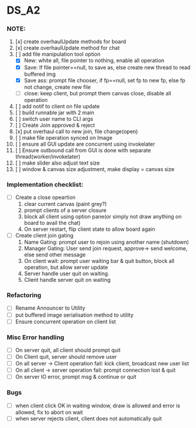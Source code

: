 # DS_A2

### NOTE:
1. [x] create overhaulUpdate methods for board
2. [x] create overhaulUpdate method for chat
3. [ ] add file manipulation tool option
   - [x] New: white all, file pointer to nothing, enable all operation
   - [x] Save: If file pointer==null, to save as, else create new thread to read buffered img
   - [x] Save ass: prompt file chooser, if fp==null, set fp to new fp, else fp not change, create new file
   - [ ] close: keep client, but prompt them canvas close, disable all operation
4. [ ] add notif to client on file update
5. [ ] build runnable jar with 2 main
6. [ ] switch user name to CLI args
7. [ ] Create Join approved & reject
8. [x] put overhaul call to new join, file change(open)
9. [ ] make file operation synced on Image
10. [ ] ensure all GUI update are concurrent using invokelater
11. [ ] Ensure outbound call from GUI is done with separate thread(worker/invokelater)
12. [ ] make slider also adjust text size
13. [ ] window & canvas size adjustment, make display = canvas size

### Implementation checklist:
- [ ] Create a close opeartion
  1. clear current canvas (paint grey?)
  2. prompt clients of a server closure
  3. block all client using option pane(or simply not draw anything on board to avail the chat)
  4. On server restart, flip client state to allow board again
- [ ] Create client join gating
  1. Name Gating: prompt user to rejoin using another name (shutdown)
  2. Manager Gating: User send join request, approve-> send welcome, else send other message
  3. On client wait: prompt user waiting bar & quit button, block all operation, but allow server update
  4. Server handle user quit on waiting.
  5. Client handle server quit on waiting

### Refactoring
- [ ] Rename Announcer to Utility
- [ ] put buffered image serialisation method to utility
- [ ] Ensure concurrent operation on client list

### Misc Error handling 
- [ ] On server quit, all client should prompt quit
- [ ] On Client quit, server should remove user
- [ ] On all server -> Client operation fail: kick client, broadcast new user list
- [ ] On all client -> server operation fail: prompt connection lost & quit
- [ ] On server IO error, prompt msg & continue or quit

### Bugs
- [ ] when client click OK in waiting window, draw is allowed and error is allowed, fix to abort on wait
- [ ] when server rejects client, client does not automatically quit